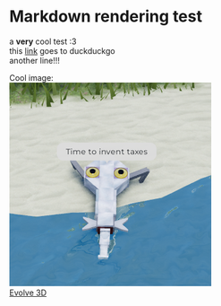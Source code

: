 # Markdown rendering test

a **very** cool test :3\
this [link](https://duckduckgo.com/) goes to duckduckgo\
another line!!!

Cool image:\
![Evolve 3D Fish crawling onto land saying "Time to invent taxes"](/assets/images/e3d/memes/taxes.png)\
[Evolve 3D](https://www.roblox.com/games/15383745583)
